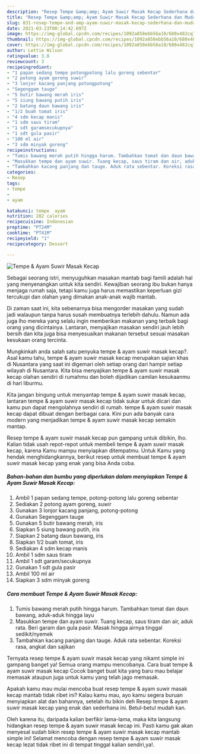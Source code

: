 ```yaml
---
description: "Resep Tempe &amp;amp; Ayam Suwir Masak Kecap Sederhana dan Mudah Dibuat"
title: "Resep Tempe &amp;amp; Ayam Suwir Masak Kecap Sederhana dan Mudah Dibuat"
slug: 831-resep-tempe-and-amp-ayam-suwir-masak-kecap-sederhana-dan-mudah-dibuat
date: 2021-03-23T00:14:42.697Z
image: https://img-global.cpcdn.com/recipes/1092a858ebb56a10/680x482cq70/tempe-ayam-suwir-masak-kecap-foto-resep-utama.jpg
thumbnail: https://img-global.cpcdn.com/recipes/1092a858ebb56a10/680x482cq70/tempe-ayam-suwir-masak-kecap-foto-resep-utama.jpg
cover: https://img-global.cpcdn.com/recipes/1092a858ebb56a10/680x482cq70/tempe-ayam-suwir-masak-kecap-foto-resep-utama.jpg
author: Lettie Wilson
ratingvalue: 3.8
reviewcount: 3
recipeingredient:
- "1 papan sedang tempe potongpotong lalu goreng sebentar"
- "2 potong ayam goreng suwir"
- "3 lonjor kacang panjang potongpotong"
- "Segenggam tauge"
- "5 butir bawang merah iris"
- "5 siung bawang putih iris"
- "2 batang daun bawang iris"
- "1/2 buah tomat iris"
- "4 sdm kecap manis"
- "1 sdm saus tiram"
- "1 sdt garamsecukupnya"
- "1 sdt gula pasir"
- "100 ml air"
- "3 sdm minyak goreng"
recipeinstructions:
- "Tumis bawang merah putih hingga harum. Tambahkan tomat dan daun bawang, aduk-aduk hingga layu"
- "Masukkan tempe dan ayam suwir. Tuang kecap, saus tiram dan air, aduk rata. Beri garam dan gula pasir. Masak hingga airnya tinggal sedikit/nyemek"
- "Tambahkan kacang panjang dan tauge. Aduk rata sebentar. Koreksi rasa, angkat dan sajikan"
categories:
- Resep
tags:
- tempe
- 
- ayam

katakunci: tempe  ayam 
nutrition: 282 calories
recipecuisine: Indonesian
preptime: "PT24M"
cooktime: "PT41M"
recipeyield: "1"
recipecategory: Dessert

---
```



![Tempe &amp; Ayam Suwir Masak Kecap](https://img-global.cpcdn.com/recipes/1092a858ebb56a10/680x482cq70/tempe-ayam-suwir-masak-kecap-foto-resep-utama.jpg)

Sebagai seorang istri, menyuguhkan masakan mantab bagi famili adalah hal yang menyenangkan untuk kita sendiri. Kewajiban seorang ibu bukan hanya menjaga rumah saja, tetapi kamu juga harus memastikan keperluan gizi tercukupi dan olahan yang dimakan anak-anak wajib mantab.

Di zaman  saat ini, kita sebenarnya bisa mengorder masakan yang sudah jadi walaupun tanpa harus susah membuatnya terlebih dahulu. Namun ada juga lho mereka yang selalu ingin memberikan makanan yang terbaik bagi orang yang dicintainya. Lantaran, menyajikan masakan sendiri jauh lebih bersih dan kita juga bisa menyesuaikan makanan tersebut sesuai masakan kesukaan orang tercinta. 



Mungkinkah anda salah satu penyuka tempe &amp; ayam suwir masak kecap?. Asal kamu tahu, tempe &amp; ayam suwir masak kecap merupakan sajian khas di Nusantara yang saat ini digemari oleh setiap orang dari hampir setiap wilayah di Nusantara. Kita bisa menyajikan tempe &amp; ayam suwir masak kecap olahan sendiri di rumahmu dan boleh dijadikan camilan kesukaanmu di hari liburmu.

Kita jangan bingung untuk menyantap tempe &amp; ayam suwir masak kecap, lantaran tempe &amp; ayam suwir masak kecap tidak sukar untuk dicari dan kamu pun dapat mengolahnya sendiri di rumah. tempe &amp; ayam suwir masak kecap dapat dibuat dengan berbagai cara. Kini pun ada banyak cara modern yang menjadikan tempe &amp; ayam suwir masak kecap semakin mantap.

Resep tempe &amp; ayam suwir masak kecap pun gampang untuk dibikin, lho. Kalian tidak usah repot-repot untuk membeli tempe &amp; ayam suwir masak kecap, karena Kamu mampu menyiapkan ditempatmu. Untuk Kamu yang hendak menghidangkannya, berikut resep untuk membuat tempe &amp; ayam suwir masak kecap yang enak yang bisa Anda coba.

<!--inarticleads1-->

##### Bahan-bahan dan bumbu yang diperlukan dalam menyiapkan Tempe &amp; Ayam Suwir Masak Kecap:

1. Ambil 1 papan sedang tempe, potong-potong lalu goreng sebentar
1. Sediakan 2 potong ayam goreng, suwir
1. Gunakan 3 lonjor kacang panjang, potong-potong
1. Gunakan Segenggam tauge
1. Gunakan 5 butir bawang merah, iris
1. Siapkan 5 siung bawang putih, iris
1. Siapkan 2 batang daun bawang, iris
1. Siapkan 1/2 buah tomat, iris
1. Sediakan 4 sdm kecap manis
1. Ambil 1 sdm saus tiram
1. Ambil 1 sdt garam/secukupnya
1. Gunakan 1 sdt gula pasir
1. Ambil 100 ml air
1. Siapkan 3 sdm minyak goreng




<!--inarticleads2-->

##### Cara membuat Tempe &amp; Ayam Suwir Masak Kecap:

1. Tumis bawang merah putih hingga harum. Tambahkan tomat dan daun bawang, aduk-aduk hingga layu
1. Masukkan tempe dan ayam suwir. Tuang kecap, saus tiram dan air, aduk rata. Beri garam dan gula pasir. Masak hingga airnya tinggal sedikit/nyemek
1. Tambahkan kacang panjang dan tauge. Aduk rata sebentar. Koreksi rasa, angkat dan sajikan




Ternyata resep tempe &amp; ayam suwir masak kecap yang nikamt simple ini gampang banget ya! Semua orang mampu mencobanya. Cara buat tempe &amp; ayam suwir masak kecap Cocok banget buat kita yang baru mau belajar memasak ataupun juga untuk kamu yang telah jago memasak.

Apakah kamu mau mulai mencoba buat resep tempe &amp; ayam suwir masak kecap mantab tidak ribet ini? Kalau kamu mau, ayo kamu segera buruan menyiapkan alat dan bahannya, setelah itu bikin deh Resep tempe &amp; ayam suwir masak kecap yang enak dan sederhana ini. Betul-betul mudah kan. 

Oleh karena itu, daripada kalian berfikir lama-lama, maka kita langsung hidangkan resep tempe &amp; ayam suwir masak kecap ini. Pasti kamu gak akan menyesal sudah bikin resep tempe &amp; ayam suwir masak kecap mantab simple ini! Selamat mencoba dengan resep tempe &amp; ayam suwir masak kecap lezat tidak ribet ini di tempat tinggal kalian sendiri,ya!.

